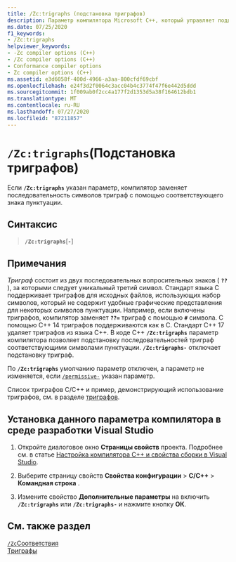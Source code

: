 ```yaml
---
title: /Zc:trigraphs (подстановка триграфов)
description: Параметр компилятора Microsoft C++, который управляет поддержкой соответствия для триграфов.
ms.date: 07/25/2020
f1_keywords:
- /Zc:trigraphs
helpviewer_keywords:
- -Zc compiler options (C++)
- /Zc compiler options (C++)
- Conformance compiler options
- Zc compiler options (C++)
ms.assetid: e3d6058f-400d-4966-a3aa-800cfdf69cbf
ms.openlocfilehash: e24f3d2f0064c3acc04b4c3774f47f6e442d5ddd
ms.sourcegitcommit: 1f009ab0f2cc4a177f2d1353d5a38f164612bdb1
ms.translationtype: MT
ms.contentlocale: ru-RU
ms.lasthandoff: 07/27/2020
ms.locfileid: "87211857"
---
```

# <a name="zctrigraphs-trigraphs-substitution"></a>`/Zc:trigraphs`(Подстановка триграфов)

Если **`/Zc:trigraphs`** указан параметр, компилятор заменяет последовательность символов триграф с помощью соответствующего знака пунктуации.

## <a name="syntax"></a>Синтаксис

> **`/Zc:trigraphs`**[**`-`**]

## <a name="remarks"></a>Примечания

*Триграф* состоит из двух последовательных вопросительных знаков ( **`??`** ), за которыми следует уникальный третий символ. Стандарт языка C поддерживает триграфов для исходных файлов, использующих набор символов, который не содержит удобные графические представления для некоторых символов пунктуации. Например, если включены триграфов, компилятор заменяет **`??=`** триграф с помощью **`#`** символа. С помощью C++ 14 триграфов поддерживаются как в C. Стандарт C++ 17 удаляет триграфов из языка C++. В коде C++ **`/Zc:trigraphs`** параметр компилятора позволяет подстановку последовательностей триграф соответствующими символами пунктуации. **`/Zc:trigraphs-`** отключает подстановку триграф.

По **`/Zc:trigraphs`** умолчанию параметр отключен, а параметр не изменяется, если [`/permissive-`](permissive-standards-conformance.md) указан параметр.

Список триграфов C/C++ и пример, демонстрирующий использование триграфов, см. в разделе [триграфов](../../c-language/trigraphs.md).

## <a name="to-set-this-compiler-option-in-the-visual-studio-development-environment"></a>Установка данного параметра компилятора в среде разработки Visual Studio

1. Откройте диалоговое окно **Страницы свойств** проекта. Подробнее см. в статье [Настройка компилятора C++ и свойства сборки в Visual Studio](../working-with-project-properties.md).

1. Выберите страницу свойств **Свойства конфигурации**  >  **C/C++**  >  **Командная строка** .

1. Измените свойство **Дополнительные параметры** на включить **`/Zc:trigraphs`** или **`/Zc:trigraphs-`** и нажмите кнопку **ОК**.

## <a name="see-also"></a>См. также раздел

[`/Zc`Соответствия](zc-conformance.md)<br/>
[Триграфы](../../c-language/trigraphs.md)
